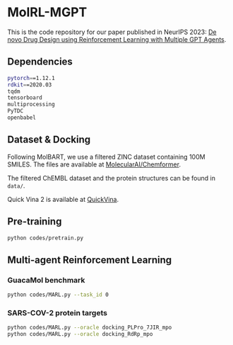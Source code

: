 # MolRL-MGPT
This is the code repository for our paper published in NeurIPS 2023: [De novo Drug Design using Reinforcement Learning with Multiple GPT Agents](https://arxiv.org/abs/2401.06155).

## Dependencies

```bash
pytorch==1.12.1
rdkit==2020.03
tqdm
tensorboard
multiprocessing
PyTDC
openbabel
```

## Dataset & Docking

Following MolBART, we use a filtered ZINC dataset containing 100M SMILES. The files are available at [MolecularAI/Chemformer](https://github.com/MolecularAI/Chemformer).

The filtered ChEMBL dataset and the protein structures can be found in `data/`.

Quick Vina 2 is available at [QuickVina](https://qvina.github.io/).

## Pre-training

```bash
python codes/pretrain.py 
```

## Multi-agent Reinforcement Learning

### GuacaMol benchmark

```bash
python codes/MARL.py --task_id 0
```

### SARS-COV-2 protein targets

```bash
python codes/MARL.py --oracle docking_PLPro_7JIR_mpo
python codes/MARL.py --oracle docking_RdRp_mpo
```

